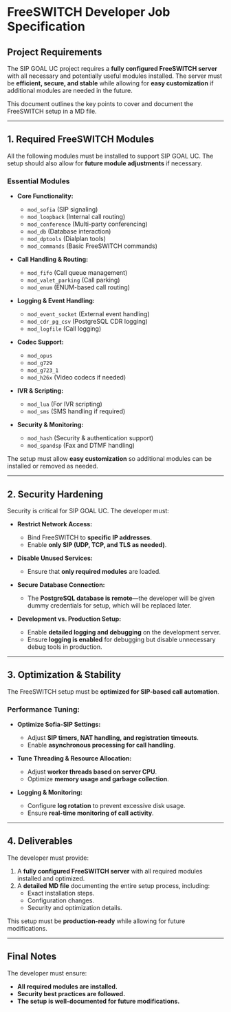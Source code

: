 # FreeSWITCH Developer Job Specification

## **Project Requirements**

The SIP GOAL UC project requires a **fully configured FreeSWITCH server** with all necessary and potentially useful modules installed. The server must be **efficient, secure, and stable** while allowing for **easy customization** if additional modules are needed in the future.

This document outlines the key points to cover and document the FreeSWITCH setup in a MD file.

---

## **1. Required FreeSWITCH Modules**

All the following modules must be installed to support SIP GOAL UC. The setup should also allow for **future module adjustments** if necessary.

### **Essential Modules**

- **Core Functionality:**
  - `mod_sofia` (SIP signaling)
  - `mod_loopback` (Internal call routing)
  - `mod_conference` (Multi-party conferencing)
  - `mod_db` (Database interaction)
  - `mod_dptools` (Dialplan tools)
  - `mod_commands` (Basic FreeSWITCH commands)

- **Call Handling & Routing:**
  - `mod_fifo` (Call queue management)
  - `mod_valet_parking` (Call parking)
  - `mod_enum` (ENUM-based call routing)

- **Logging & Event Handling:**
  - `mod_event_socket` (External event handling)
  - `mod_cdr_pg_csv` (PostgreSQL CDR logging)
  - `mod_logfile` (Call logging)

- **Codec Support:**
  - `mod_opus`
  - `mod_g729`
  - `mod_g723_1`
  - `mod_h26x` (Video codecs if needed)

- **IVR & Scripting:**
  - `mod_lua` (For IVR scripting)
  - `mod_sms` (SMS handling if required)

- **Security & Monitoring:**
  - `mod_hash` (Security & authentication support)
  - `mod_spandsp` (Fax and DTMF handling)

The setup must allow **easy customization** so additional modules can be installed or removed as needed.

---

## **2. Security Hardening**

Security is critical for SIP GOAL UC. The developer must:

- **Restrict Network Access:**
  - Bind FreeSWITCH to **specific IP addresses**.
  - Enable **only SIP (UDP, TCP, and TLS as needed)**.

- **Disable Unused Services:**
  - Ensure that **only required modules** are loaded.

- **Secure Database Connection:**
  - The **PostgreSQL database is remote**—the developer will be given dummy credentials for setup, which will be replaced later.

- **Development vs. Production Setup:**
  - Enable **detailed logging and debugging** on the development server.
  - Ensure **logging is enabled** for debugging but disable unnecessary debug tools in production.

---

## **3. Optimization & Stability**

The FreeSWITCH setup must be **optimized for SIP-based call automation**.

### **Performance Tuning:**

- **Optimize Sofia-SIP Settings:**
  - Adjust **SIP timers, NAT handling, and registration timeouts**.
  - Enable **asynchronous processing for call handling**.

- **Tune Threading & Resource Allocation:**
  - Adjust **worker threads based on server CPU**.
  - Optimize **memory usage and garbage collection**.

- **Logging & Monitoring:**
  - Configure **log rotation** to prevent excessive disk usage.
  - Ensure **real-time monitoring of call activity**.

---

## **4. Deliverables**

The developer must provide:

1. A **fully configured FreeSWITCH server** with all required modules installed and optimized.
2. A **detailed MD file** documenting the entire setup process, including:
   - Exact installation steps.
   - Configuration changes.
   - Security and optimization details.

This setup must be **production-ready** while allowing for future modifications.

---

## **Final Notes**

The developer must ensure:

- **All required modules are installed.**
- **Security best practices are followed.**
- **The setup is well-documented for future modifications.**
